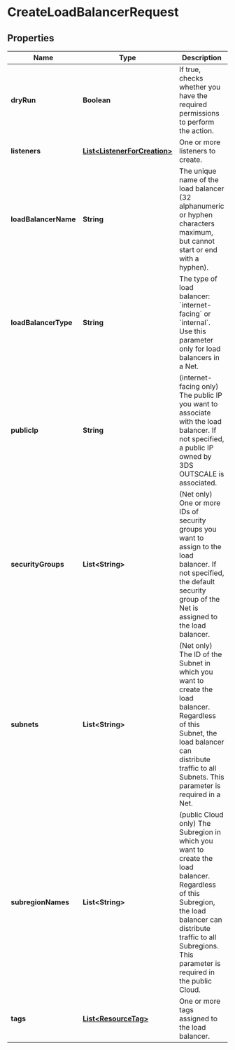 

# CreateLoadBalancerRequest


## Properties

| Name | Type | Description | Notes |
|------------ | ------------- | ------------- | -------------|
|**dryRun** | **Boolean** | If true, checks whether you have the required permissions to perform the action. |  [optional] |
|**listeners** | [**List&lt;ListenerForCreation&gt;**](ListenerForCreation.md) | One or more listeners to create. |  |
|**loadBalancerName** | **String** | The unique name of the load balancer (32 alphanumeric or hyphen characters maximum, but cannot start or end with a hyphen). |  |
|**loadBalancerType** | **String** | The type of load balancer: &#x60;internet-facing&#x60; or &#x60;internal&#x60;. Use this parameter only for load balancers in a Net. |  [optional] |
|**publicIp** | **String** | (internet-facing only) The public IP you want to associate with the load balancer. If not specified, a public IP owned by 3DS OUTSCALE is associated. |  [optional] |
|**securityGroups** | **List&lt;String&gt;** | (Net only) One or more IDs of security groups you want to assign to the load balancer. If not specified, the default security group of the Net is assigned to the load balancer. |  [optional] |
|**subnets** | **List&lt;String&gt;** | (Net only) The ID of the Subnet in which you want to create the load balancer. Regardless of this Subnet, the load balancer can distribute traffic to all Subnets. This parameter is required in a Net. |  [optional] |
|**subregionNames** | **List&lt;String&gt;** | (public Cloud only) The Subregion in which you want to create the load balancer. Regardless of this Subregion, the load balancer can distribute traffic to all Subregions. This parameter is required in the public Cloud. |  [optional] |
|**tags** | [**List&lt;ResourceTag&gt;**](ResourceTag.md) | One or more tags assigned to the load balancer. |  [optional] |




